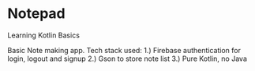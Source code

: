 # Notepad
Learning Kotlin Basics

Basic Note making app.
Tech stack used: 
1.) Firebase authentication for login, logout and signup
2.) Gson to store note list
3.) Pure Kotlin, no Java

